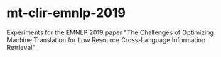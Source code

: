 # mt-clir-emnlp-2019
Experiments for the EMNLP 2019 paper "The Challenges of Optimizing Machine Translation for Low Resource Cross-Language Information Retrieval"
